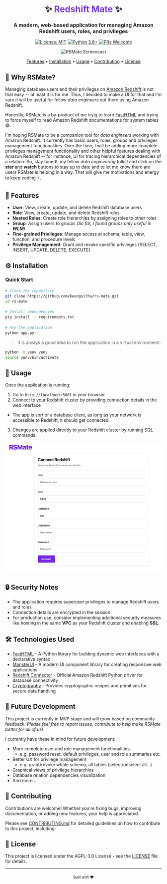 <div align="center">

# ✨ <span style="color:#7c3aed">Redshift Mate</span> ✨

### A modern, web-based application for managing Amazon Redshift users, roles, and privileges

[![License: MIT](https://img.shields.io/badge/License-AGPL-blue.svg)](https://opensource.org/license/agpl-v3)
[![Python 3.8+](https://img.shields.io/badge/python-3.12+-blue.svg)](https://www.python.org/downloads/)
[![PRs Welcome](https://img.shields.io/badge/PRs-welcome-brightgreen.svg)](CONTRIBUTING.md)

![RSMate Screencast](./img/rsmate_screen_record_um.gif)

[Features](#-features) • [Installation](#-installation) • [Usage](#-usage) • [Contributing](#-contributing) • [License](#-license)

</div>

## 🌟 Why RSMate?

Managing database users and their privileges on [Amazon Redshift](https://aws.amazon.com/redshift/) is not that easy -- at least it is for me. Thus, I decided to make a UI for that and I'm sure it will be useful for fellow *data engineers* out there using Amazon Redshift.  

Honestly, RSMate is a by-product of me tryig to learn [FastHTML](https://fastht.ml) and trying to force myself to read Amazon Redshift documentations for system tables 😄.  

I'm hoping RSMate to be a companion tool for *data engineers* working with Amazon Redshift. It currently has basic users, roles, groups and privileges management functionalities. Over the time, I will be adding more complete privileges management functionality and other helpful features dealing with Amazon Redshift -- for instance, UI for tracing hierarchical dependencies of a relation. So, stay tuned!, my fellow *data engineering* folks! and click on the **star** and **watch** buttons to stay up to date and to let me know there are users RSMate is helping in a way. That will give me motivations and energy to keep coding ⚡️.


## 🚀 Features  

- **User**: View, create, update, and delete Redshift database users
- **Role**: View, create, update, and delete Redshift roles
- **Nested Roles**: Create role hierarchies by assigning roles to other roles
- **Group**: Assign users to groups _(So far, I found groups only useful in **WLM**)_
- **Fine-grained Privileges**: Manage access at schema, table, view, function, and procedure levels
- **Privilege Management**: Grant and revoke specific privileges (SELECT, INSERT, UPDATE, DELETE, EXECUTE)


## ⚙️ Installation

### Quick Start

```bash
# Clone the repository
git clone https://github.com/kaungsithu/rs-mate.git
cd rs-mate

# Install dependencies
pip install -r requirements.txt

# Run the application
python app.py
```

> It is always a good idea to run the application in a virtual environment.  

```bash
python -m venv venv
source venv/bin/activate
```

## 🚦 Usage

Once the application is running:

1. Go to `http://localhost:5001` in your browser
2. Connect to your Redshift cluster by providing connection details in the web interface
  - The app is sort of a database client, as long as your network is accessible to Redshift, it should get connected.
3. Changes are applied directly to your Redshift cluster by running SQL commands

![Connection Screen](/img/connection-screen.png)

## 🔒 Security Notes

- The application requires superuser privileges to manage Redshift users and roles
- Connection details are encrypted in the session
- For production use, consider implementing additional security measures like hosting in the same **VPC** as your Redshift cluster and enabling **SSL**.

## 🛠️ Technologies Used

- [FastHTML](https://github.com/python-fasthtml/fasthtml) - A Python library for building dynamic web interfaces with a declarative syntax
- [MonsterUI](https://github.com/monster-ui/monster-ui) - A modern UI component library for creating responsive web applications
- [Redshift Connector](https://github.com/aws/amazon-redshift-python-driver) - Official Amazon Redshift Python driver for database connectivity
- [Cryptography](https://cryptography.io/en/latest/) - Provides cryptographic recipes and primitives for secure data handling


## 🔮 Future Development

This project is currently in MVP stage and will grow based on community feedback. *Please feel free to report issues, contribute to help make RSMate better for all of us!*

I currently have these in mind for future development:
- More complete user and role management functionalities
  - e.g. password reset, default privileges, user and role summaries etc.
- Better UX for privilege management
  - e.g. grant/revoke whole schema, all tables (select/unselect all...)
- Graphical views of privilege hierarchies
- Database relation dependencies visualization
- And more...

## 🤝 Contributing

Contributions are welcome! Whether you're fixing bugs, improving documentation, or adding new features, your help is appreciated.

Please see [CONTRIBUTING.md](CONTRIBUTING.md) for detailed guidelines on how to contribute to this project, including:

## 📄 License

This project is licensed under the AGPL-3.0 License - see the [LICENSE](LICENSE) file for details.

---

<div align="center">
  <sub>Built with ❤️</sub>
</div>
